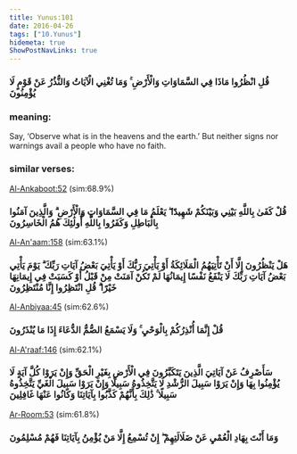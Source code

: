 ```yaml
---
title: Yunus:101
date: 2016-04-26
tags: ["10.Yunus"]
hidemeta: true 
ShowPostNavLinks: true 
---
```

### قُلِ انْظُرُوا مَاذَا فِي السَّمَاوَاتِ وَالْأَرْضِ ۚ وَمَا تُغْنِي الْآيَاتُ وَالنُّذُرُ عَنْ قَوْمٍ لَا يُؤْمِنُونَ
### meaning: 
Say, ‘Observe what is in the heavens and the earth.’ But neither signs nor warnings avail a people who have no faith.
### similar verses: 

[Al-Ankaboot:52](/29/52) (sim:68.9%)

### قُلْ كَفَىٰ بِاللَّهِ بَيْنِي وَبَيْنَكُمْ شَهِيدًا ۖ يَعْلَمُ مَا فِي السَّمَاوَاتِ وَالْأَرْضِ ۗ وَالَّذِينَ آمَنُوا بِالْبَاطِلِ وَكَفَرُوا بِاللَّهِ أُولَٰئِكَ هُمُ الْخَاسِرُونَ

[Al-An'aam:158](/6/158) (sim:63.1%)

### هَلْ يَنْظُرُونَ إِلَّا أَنْ تَأْتِيَهُمُ الْمَلَائِكَةُ أَوْ يَأْتِيَ رَبُّكَ أَوْ يَأْتِيَ بَعْضُ آيَاتِ رَبِّكَ ۗ يَوْمَ يَأْتِي بَعْضُ آيَاتِ رَبِّكَ لَا يَنْفَعُ نَفْسًا إِيمَانُهَا لَمْ تَكُنْ آمَنَتْ مِنْ قَبْلُ أَوْ كَسَبَتْ فِي إِيمَانِهَا خَيْرًا ۗ قُلِ انْتَظِرُوا إِنَّا مُنْتَظِرُونَ

[Al-Anbiyaa:45](/21/45) (sim:62.6%)

### قُلْ إِنَّمَا أُنْذِرُكُمْ بِالْوَحْيِ ۚ وَلَا يَسْمَعُ الصُّمُّ الدُّعَاءَ إِذَا مَا يُنْذَرُونَ

[Al-A'raaf:146](/7/146) (sim:62.1%)

### سَأَصْرِفُ عَنْ آيَاتِيَ الَّذِينَ يَتَكَبَّرُونَ فِي الْأَرْضِ بِغَيْرِ الْحَقِّ وَإِنْ يَرَوْا كُلَّ آيَةٍ لَا يُؤْمِنُوا بِهَا وَإِنْ يَرَوْا سَبِيلَ الرُّشْدِ لَا يَتَّخِذُوهُ سَبِيلًا وَإِنْ يَرَوْا سَبِيلَ الْغَيِّ يَتَّخِذُوهُ سَبِيلًا ۚ ذَٰلِكَ بِأَنَّهُمْ كَذَّبُوا بِآيَاتِنَا وَكَانُوا عَنْهَا غَافِلِينَ

[Ar-Room:53](/30/53) (sim:61.8%)

### وَمَا أَنْتَ بِهَادِ الْعُمْيِ عَنْ ضَلَالَتِهِمْ ۖ إِنْ تُسْمِعُ إِلَّا مَنْ يُؤْمِنُ بِآيَاتِنَا فَهُمْ مُسْلِمُونَ
